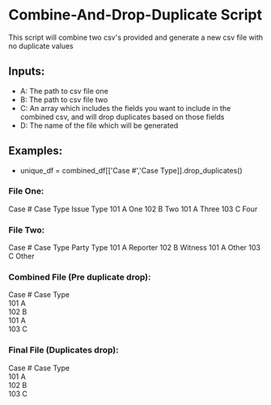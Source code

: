 # Combine-And-Drop-Duplicate Script

This script will combine two csv's provided and generate a new csv file with no duplicate values

## Inputs:

- A: The path to csv file one
- B: The path to csv file two
- C: An array which includes the fields you want to include in the combined csv, and will drop duplicates based on those fields
- D: The name of the file which will be generated

## Examples:

- unique_df = combined_df[['Case #','Case Type]].drop_duplicates()

### File One:
Case #	Case Type   Issue Type
101 	A           One
102	    B           Two
101	    A           Three
103	    C           Four

### File Two:
Case #	Case Type   Party Type
101 	A           Reporter
102	    B           Witness
101	    A           Other
103	    C           Other

### Combined File (Pre duplicate drop):
Case #	Case Type   
101 	A           
102	    B           
101	    A         
103	    C       

### Final File (Duplicates drop):
Case #	Case Type   
101 	A           
102	    B           
103	    C    